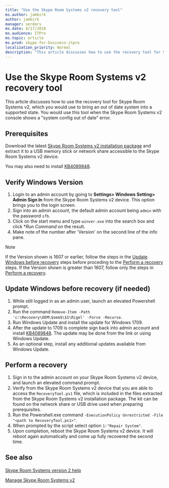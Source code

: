 ```yaml
---
title: "Use the Skype Room Systems v2 recovery tool"
ms.author: jambirk
author: jambirk
manager: serdars
ms.date: 4/17/2018
ms.audience: ITPro
ms.topic: article
ms.prod: skype-for-business-itpro
localization_priority: Normal
description: "This article discusses how to use the recovery tool for Skype Room Systems v2, which you would use to bring an out of date system into a supported state."
---
```


# Use the Skype Room Systems v2 recovery tool
 
This article discusses how to use the recovery tool for Skype Room Systems v2, which you would use to bring an out of date system into a supported state. You would use this tool when the Skype Room Systems v2 console shows a "system config out of date" error.
  

<a name="Prerequisites"> </a>  
## Prerequisites

Download the latest [Skype Room Systems v2 installation package](https://go.microsoft.com/fwlink/?linkid=851168) and extract it to a USB memory stick or network share accessible to the Skype Room Systems v2 device.

You may also need to install [KB4089848](http://download.windowsupdate.com/d/msdownload/update/software/updt/2018/03/windows10.0-kb4089848-x64_db7c5aad31c520c6983a937c3d53170e84372b11.msu).

<a name="Windows-ver"> </a>
## Verify Windows Version 

1. Login to an admin account by going to **Settings> Windows Setting> Admin Sign In** from the Skype Room Systems v2 device. This option brings you to the login screen.
2. Sign into an admin account, the default admin account being `admin` with the password `sfb`.
3. Click on the start menu and type `winver.exe` into the search box and click **Run Command* on the result.
4. Make note of the number after 'Version' on the second line of the info pane.

>[!NOTE]
>If the Version shown is 1607 or earlier, follow the steps in the <a href="#Windows-up">Update Windows before recovery</a> steps before proceding to the <a href="#Perform">Perform a recovery</a> steps. If the Version shown is greater than 1607, follow only the steps in <a href="#Perform">Perform a recovery</a>.

<a name="Windows-up"> </a>
## Update Windows before recovery (if needed)

1. While still logged in as an admin user, launch an elevated Powershell prompt.
2. Run the command `Remove-Item -Path 'c:\Recovery\OEM\$oem$\$1\Rigel' -Force -Recurse`.
3. Run Windows Update and install the update for Windows 1709.
4. After the update to 1709 is complete sign back into admin account and install [KB4089848](http://download.windowsupdate.com/d/msdownload/update/software/updt/2018/03/windows10.0-kb4089848-x64_db7c5aad31c520c6983a937c3d53170e84372b11.msu). The update may be done from the link or using Windows Update.
5. As an optional step, install any additional updates available from Windows Update.

<a name="Perform"> </a>
## Perform a recovery

1. Sign in to the admin account on your Skype Room Systems v2 device, and launch an elevated command prompt.
2. Verify from the Skype Room Systems v2 device that you are able to access the `RecoveryTool.ps1` file, which is included in the files extracted from the Skype Room Systems v2 installation package. The kit can be found on the network share or USB drive used when preparing prerequisites.
3. Run the Powershell.exe command `-ExecutionPolicy Unrestricted -File "<path to RecoveryTool.ps1>"`.
4. When prompted by the script select option `1:"Repair System"`.
5. Upon completion, reboot the Skype Room Systems v2 device. It will reboot again automatically and come up fully recovered the second time.



<a name="See"> </a>  
## See also


#### 
[Skype Room Systems version 2 help](https://support.office.com/en-us/article/Skype-Room-Systems-version-2-help-e667f40e-5aab-40c1-bd68-611fe0002ba2)

[Manage Skype Room Systems v2](skype-room-systems-v2.md)
